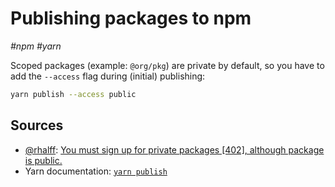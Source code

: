 # Publishing packages to npm

_#npm_ _#yarn_

Scoped packages (example: `@org/pkg`) are private by default, so you have to add the `--access` flag during (initial) publishing:

```bash
yarn publish --access public
```

## Sources

- [@rhalff](https://github.com/rhalff):
[You must sign up for private packages [402], although package is public.](https://github.com/npm/npm/issues/21033#issuecomment-399087546)
- Yarn documentation: [`yarn publish`](https://classic.yarnpkg.com/en/docs/cli/publish/)

